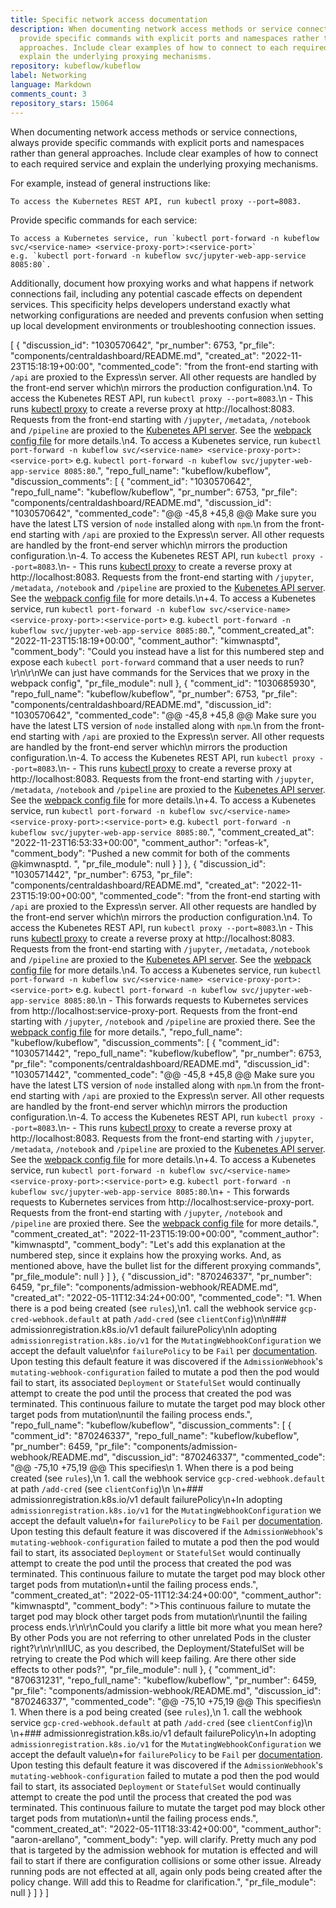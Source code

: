 ```yaml
---
title: Specific network access documentation
description: When documenting network access methods or service connections, always
  provide specific commands with explicit ports and namespaces rather than general
  approaches. Include clear examples of how to connect to each required service and
  explain the underlying proxying mechanisms.
repository: kubeflow/kubeflow
label: Networking
language: Markdown
comments_count: 3
repository_stars: 15064
---
```


When documenting network access methods or service connections, always provide specific commands with explicit ports and namespaces rather than general approaches. Include clear examples of how to connect to each required service and explain the underlying proxying mechanisms.

For example, instead of general instructions like:
```
To access the Kubernetes REST API, run kubectl proxy --port=8083.
```

Provide specific commands for each service:
```
To access a Kubernetes service, run `kubectl port-forward -n kubeflow svc/<service-name> <service-proxy-port>:<service-port>` 
e.g. `kubectl port-forward -n kubeflow svc/jupyter-web-app-service 8085:80`.
```

Additionally, document how proxying works and what happens if network connections fail, including any potential cascade effects on dependent services. This specificity helps developers understand exactly what networking configurations are needed and prevents confusion when setting up local development environments or troubleshooting connection issues.


[
  {
    "discussion_id": "1030570642",
    "pr_number": 6753,
    "pr_file": "components/centraldashboard/README.md",
    "created_at": "2022-11-23T15:18:19+00:00",
    "commented_code": "from the front-end starting with `/api` are proxied to the Express\n      server. All other requests are handled by the front-end server which\n      mirrors the production configuration.\n4. To access the Kubenetes REST API, run `kubectl proxy --port=8083`.\n   - This runs [kubectl proxy](https://kubernetes.io/docs/reference/generated/kubectl/kubectl-commands#proxy) to create a reverse proxy at http://localhost:8083. Requests from the front-end starting with `/jupyter`, `/metadata`, `/notebook` and `/pipeline` are proxied to the [Kubenetes API server](https://kubernetes.io/docs/tasks/administer-cluster/access-cluster-api/). See the [webpack config file](https://github.com/kubeflow/kubeflow/blob/master/components/centraldashboard/webpack.config.js) for more details.\n4. To access a Kubenetes service, run `kubectl port-forward -n kubeflow svc/<service-name> <service-proxy-port>:<service-port>` e.g. `kubectl port-forward -n kubeflow svc/jupyter-web-app-service 8085:80`.",
    "repo_full_name": "kubeflow/kubeflow",
    "discussion_comments": [
      {
        "comment_id": "1030570642",
        "repo_full_name": "kubeflow/kubeflow",
        "pr_number": 6753,
        "pr_file": "components/centraldashboard/README.md",
        "discussion_id": "1030570642",
        "commented_code": "@@ -45,8 +45,8 @@ Make sure you have the latest LTS version of `node` installed along with `npm`.\n       from the front-end starting with `/api` are proxied to the Express\n       server. All other requests are handled by the front-end server which\n       mirrors the production configuration.\n-4. To access the Kubenetes REST API, run `kubectl proxy --port=8083`.\n-   - This runs [kubectl proxy](https://kubernetes.io/docs/reference/generated/kubectl/kubectl-commands#proxy) to create a reverse proxy at http://localhost:8083. Requests from the front-end starting with `/jupyter`, `/metadata`, `/notebook` and `/pipeline` are proxied to the [Kubenetes API server](https://kubernetes.io/docs/tasks/administer-cluster/access-cluster-api/). See the [webpack config file](https://github.com/kubeflow/kubeflow/blob/master/components/centraldashboard/webpack.config.js) for more details.\n+4. To access a Kubenetes service, run `kubectl port-forward -n kubeflow svc/<service-name> <service-proxy-port>:<service-port>` e.g. `kubectl port-forward -n kubeflow svc/jupyter-web-app-service 8085:80`.",
        "comment_created_at": "2022-11-23T15:18:19+00:00",
        "comment_author": "kimwnasptd",
        "comment_body": "Could you instead have a list for this numbered step and expose each `kubectl port-forward` command that a user needs to run?\r\n\r\nWe can just have commands for the Services that we proxy in the webpack config",
        "pr_file_module": null
      },
      {
        "comment_id": "1030685930",
        "repo_full_name": "kubeflow/kubeflow",
        "pr_number": 6753,
        "pr_file": "components/centraldashboard/README.md",
        "discussion_id": "1030570642",
        "commented_code": "@@ -45,8 +45,8 @@ Make sure you have the latest LTS version of `node` installed along with `npm`.\n       from the front-end starting with `/api` are proxied to the Express\n       server. All other requests are handled by the front-end server which\n       mirrors the production configuration.\n-4. To access the Kubenetes REST API, run `kubectl proxy --port=8083`.\n-   - This runs [kubectl proxy](https://kubernetes.io/docs/reference/generated/kubectl/kubectl-commands#proxy) to create a reverse proxy at http://localhost:8083. Requests from the front-end starting with `/jupyter`, `/metadata`, `/notebook` and `/pipeline` are proxied to the [Kubenetes API server](https://kubernetes.io/docs/tasks/administer-cluster/access-cluster-api/). See the [webpack config file](https://github.com/kubeflow/kubeflow/blob/master/components/centraldashboard/webpack.config.js) for more details.\n+4. To access a Kubenetes service, run `kubectl port-forward -n kubeflow svc/<service-name> <service-proxy-port>:<service-port>` e.g. `kubectl port-forward -n kubeflow svc/jupyter-web-app-service 8085:80`.",
        "comment_created_at": "2022-11-23T16:53:33+00:00",
        "comment_author": "orfeas-k",
        "comment_body": "Pushed a new commit for both of the comments @kimwnasptd. ",
        "pr_file_module": null
      }
    ]
  },
  {
    "discussion_id": "1030571442",
    "pr_number": 6753,
    "pr_file": "components/centraldashboard/README.md",
    "created_at": "2022-11-23T15:19:00+00:00",
    "commented_code": "from the front-end starting with `/api` are proxied to the Express\n      server. All other requests are handled by the front-end server which\n      mirrors the production configuration.\n4. To access the Kubenetes REST API, run `kubectl proxy --port=8083`.\n   - This runs [kubectl proxy](https://kubernetes.io/docs/reference/generated/kubectl/kubectl-commands#proxy) to create a reverse proxy at http://localhost:8083. Requests from the front-end starting with `/jupyter`, `/metadata`, `/notebook` and `/pipeline` are proxied to the [Kubenetes API server](https://kubernetes.io/docs/tasks/administer-cluster/access-cluster-api/). See the [webpack config file](https://github.com/kubeflow/kubeflow/blob/master/components/centraldashboard/webpack.config.js) for more details.\n4. To access a Kubenetes service, run `kubectl port-forward -n kubeflow svc/<service-name> <service-proxy-port>:<service-port>` e.g. `kubectl port-forward -n kubeflow svc/jupyter-web-app-service 8085:80`.\n   - This forwards requests to Kubernetes services from http://localhost:service-proxy-port. Requests from the front-end starting with `/jupyter`, `/notebook` and `/pipeline` are proxied there. See the [webpack config file](https://github.com/kubeflow/kubeflow/blob/master/components/centraldashboard/webpack.config.js) for more details.",
    "repo_full_name": "kubeflow/kubeflow",
    "discussion_comments": [
      {
        "comment_id": "1030571442",
        "repo_full_name": "kubeflow/kubeflow",
        "pr_number": 6753,
        "pr_file": "components/centraldashboard/README.md",
        "discussion_id": "1030571442",
        "commented_code": "@@ -45,8 +45,8 @@ Make sure you have the latest LTS version of `node` installed along with `npm`.\n       from the front-end starting with `/api` are proxied to the Express\n       server. All other requests are handled by the front-end server which\n       mirrors the production configuration.\n-4. To access the Kubenetes REST API, run `kubectl proxy --port=8083`.\n-   - This runs [kubectl proxy](https://kubernetes.io/docs/reference/generated/kubectl/kubectl-commands#proxy) to create a reverse proxy at http://localhost:8083. Requests from the front-end starting with `/jupyter`, `/metadata`, `/notebook` and `/pipeline` are proxied to the [Kubenetes API server](https://kubernetes.io/docs/tasks/administer-cluster/access-cluster-api/). See the [webpack config file](https://github.com/kubeflow/kubeflow/blob/master/components/centraldashboard/webpack.config.js) for more details.\n+4. To access a Kubenetes service, run `kubectl port-forward -n kubeflow svc/<service-name> <service-proxy-port>:<service-port>` e.g. `kubectl port-forward -n kubeflow svc/jupyter-web-app-service 8085:80`.\n+   - This forwards requests to Kubernetes services from http://localhost:service-proxy-port. Requests from the front-end starting with `/jupyter`, `/notebook` and `/pipeline` are proxied there. See the [webpack config file](https://github.com/kubeflow/kubeflow/blob/master/components/centraldashboard/webpack.config.js) for more details.",
        "comment_created_at": "2022-11-23T15:19:00+00:00",
        "comment_author": "kimwnasptd",
        "comment_body": "Let's add this explanation at the numbered step, since it explains how the proxying works. And, as mentioned above, have the bullet list for the different proxying commands",
        "pr_file_module": null
      }
    ]
  },
  {
    "discussion_id": "870246337",
    "pr_number": 6459,
    "pr_file": "components/admission-webhook/README.md",
    "created_at": "2022-05-11T12:34:24+00:00",
    "commented_code": "1. When there is a pod being created (see `rules`),\n1. call the webhook service `gcp-cred-webhook.default` at path `/add-cred` (see `clientConfig`)\n\n### admissionregistration.k8s.io/v1 default failurePolicy\nIn adopting `admissionregistration.k8s.io/v1` for the `MutatingWebhookConfiguration` we accept the default value\nfor `failurePolicy` to be `Fail` per [documentation](https://kubernetes.io/docs/reference/access-authn-authz/extensible-admission-controllers/#failure-policy). Upon testing this default feature it was discovered if the `AdmissionWebhook`'s `mutating-webhook-configuration` failed to mutate a pod then the pod would fail to start, its associated `Deployment` or `StatefulSet` would continually attempt to create the pod until the process that created the pod was terminated. This continuous failure to mutate the target pod may block other target pods from mutation\nuntil the failing process ends.",
    "repo_full_name": "kubeflow/kubeflow",
    "discussion_comments": [
      {
        "comment_id": "870246337",
        "repo_full_name": "kubeflow/kubeflow",
        "pr_number": 6459,
        "pr_file": "components/admission-webhook/README.md",
        "discussion_id": "870246337",
        "commented_code": "@@ -75,10 +75,19 @@ This specifies\n 1. When there is a pod being created (see `rules`),\n 1. call the webhook service `gcp-cred-webhook.default` at path `/add-cred` (see `clientConfig`)\n \n+### admissionregistration.k8s.io/v1 default failurePolicy\n+In adopting `admissionregistration.k8s.io/v1` for the `MutatingWebhookConfiguration` we accept the default value\n+for `failurePolicy` to be `Fail` per [documentation](https://kubernetes.io/docs/reference/access-authn-authz/extensible-admission-controllers/#failure-policy). Upon testing this default feature it was discovered if the `AdmissionWebhook`'s `mutating-webhook-configuration` failed to mutate a pod then the pod would fail to start, its associated `Deployment` or `StatefulSet` would continually attempt to create the pod until the process that created the pod was terminated. This continuous failure to mutate the target pod may block other target pods from mutation\n+until the failing process ends.",
        "comment_created_at": "2022-05-11T12:34:24+00:00",
        "comment_author": "kimwnasptd",
        "comment_body": ">This continuous failure to mutate the target pod may block other target pods from mutation\r\nuntil the failing process ends.\r\n\r\nCould you clarify a little bit more what you mean here? By other Pods you are not referring to other unrelated Pods in the cluster right?\r\n\r\nIIUC, as you described, the Deployment/StatefulSet will be retrying to create the Pod which will keep failing. Are there other side effects to other pods?",
        "pr_file_module": null
      },
      {
        "comment_id": "870631231",
        "repo_full_name": "kubeflow/kubeflow",
        "pr_number": 6459,
        "pr_file": "components/admission-webhook/README.md",
        "discussion_id": "870246337",
        "commented_code": "@@ -75,10 +75,19 @@ This specifies\n 1. When there is a pod being created (see `rules`),\n 1. call the webhook service `gcp-cred-webhook.default` at path `/add-cred` (see `clientConfig`)\n \n+### admissionregistration.k8s.io/v1 default failurePolicy\n+In adopting `admissionregistration.k8s.io/v1` for the `MutatingWebhookConfiguration` we accept the default value\n+for `failurePolicy` to be `Fail` per [documentation](https://kubernetes.io/docs/reference/access-authn-authz/extensible-admission-controllers/#failure-policy). Upon testing this default feature it was discovered if the `AdmissionWebhook`'s `mutating-webhook-configuration` failed to mutate a pod then the pod would fail to start, its associated `Deployment` or `StatefulSet` would continually attempt to create the pod until the process that created the pod was terminated. This continuous failure to mutate the target pod may block other target pods from mutation\n+until the failing process ends.",
        "comment_created_at": "2022-05-11T18:33:42+00:00",
        "comment_author": "aaron-arellano",
        "comment_body": "yep. will clarify. Pretty much any pod that is targeted by the admission webhook for mutation is effected and will fail to start if there are configuration collisions or some other issue. Already running pods are not effected at all, again only pods being created after the policy change. Will add this to Readme for clarification.",
        "pr_file_module": null
      }
    ]
  }
]
